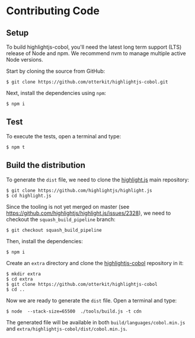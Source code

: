 # Contributing Code

## Setup

To build highlightjs-cobol, you'll need the latest long term support (LTS) release of Node and npm.
We recommend nvm to manage multiple active Node versions.

Start by cloning the source from GitHub:

    $ git clone https://github.com/otterkit/highlightjs-cobol.git

Next, install the dependencies using `npm`:

    $ npm i

## Test

To execute the tests, open a terminal and type:

    $ npm t

## Build the distribution

To generate the `dist` file, we need to clone the [highlight.js](https://github.com/highlightjs/highlight.js) main repository:

    $ git clone https://github.com/highlightjs/highlight.js
    $ cd highlight.js

Since the tooling is not yet merged on master (see https://github.com/highlightjs/highlight.js/issues/2328), we need to checkout the `squash_build_pipeline` branch:

    $ git checkout squash_build_pipeline

Then, install the dependencies:

    $ npm i

Create an `extra` directory and clone the [highlightjs-cobol](https://github.com/otterkit/highlightjs-cobol) repository in it:

    $ mkdir extra
    $ cd extra
    $ git clone https://github.com/otterkit/highlightjs-cobol
    $ cd ..

Now we are ready to generate the `dist` file.
Open a terminal and type:

    $ node  --stack-size=65500  ./tools/build.js -t cdn

The generated file will be available in both `build/languages/cobol.min.js` and `extra/highlightjs-cobol/dist/cobol.min.js`.

